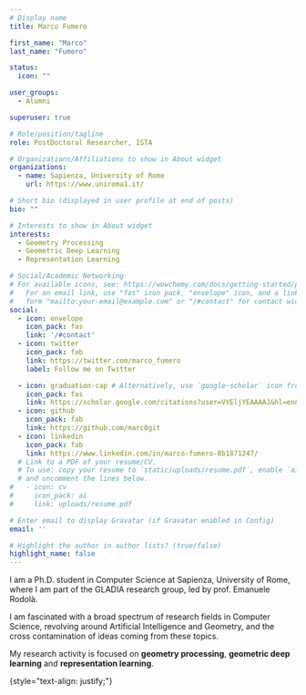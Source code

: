 ```yaml
---
# Display name
title: Marco Fumero

first_name: "Marco"
last_name: "Fumero"

status:
  icon: ""

user_groups:
  - Alumni

superuser: true

# Role/position/tagline
role: PostDoctoral Researcher, ISTA

# Organizations/Affiliations to show in About widget
organizations:
  - name: Sapienza, University of Rome
    url: https://www.uniroma1.it/

# Short bio (displayed in user profile at end of posts)
bio: ""

# Interests to show in About widget
interests:
  - Geometry Processing
  - Geometric Deep Learning
  - Representation Learning

# Social/Academic Networking
# For available icons, see: https://wowchemy.com/docs/getting-started/page-builder/#icons
#   For an email link, use "fas" icon pack, "envelope" icon, and a link in the
#   form "mailto:your-email@example.com" or "/#contact" for contact widget.
social:
  - icon: envelope
    icon_pack: fas
    link: '/#contact'
  - icon: twitter
    icon_pack: fab
    link: https://twitter.com/marco_fumero
    label: Follow me on Twitter

  - icon: graduation-cap # Alternatively, use `google-scholar` icon from `ai` icon pack
    icon_pack: fas
    link: https://scholar.google.com/citations?user=VYEljYEAAAAJ&hl=en&authuser=1
  - icon: github
    icon_pack: fab
    link: https://github.com/marc0git
  - icon: linkedin
    icon_pack: fab
    link: https://www.linkedin.com/in/marco-fumero-8b1871247/
  # Link to a PDF of your resume/CV.
  # To use: copy your resume to `static/uploads/resume.pdf`, enable `ai` icons in `params.yaml`,
  # and uncomment the lines below.
#   - icon: cv
#     icon_pack: ai
#     link: uploads/resume.pdf

# Enter email to display Gravatar (if Gravatar enabled in Config)
email: ''

# Highlight the author in author lists? (true/false)
highlight_name: false
---
```



I am a Ph.D. student in Computer Science at Sapienza, University of Rome, where I am part of the GLADIA research group, led by prof. Emanuele Rodolà.

I am fascinated with a broad spectrum of research fields in Computer Science, revolving around Artificial Intelligence and Geometry, and the cross contamination of ideas coming from these topics.

My research activity is focused on **geometry processing**, **geometric deep learning** and **representation learning**.

{style="text-align: justify;"}
